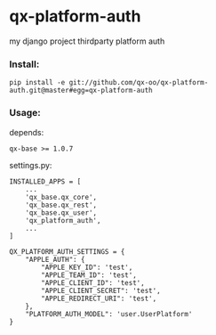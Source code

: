 # qx-platform-auth

my django project thirdparty platform auth

### Install:

    pip install -e git://github.com/qx-oo/qx-platform-auth.git@master#egg=qx-platform-auth

### Usage:

depends:

    qx-base >= 1.0.7

settings.py:

    INSTALLED_APPS = [
        ...
        'qx_base.qx_core',
        'qx_base.qx_rest',
        'qx_base.qx_user',
        'qx_platform_auth',
        ...
    ]

    QX_PLATFORM_AUTH_SETTINGS = {
        "APPLE_AUTH": {
            "APPLE_KEY_ID": 'test',
            "APPLE_TEAM_ID": 'test',
            "APPLE_CLIENT_ID": 'test',
            "APPLE_CLIENT_SECRET": 'test',
            "APPLE_REDIRECT_URI": 'test',
        },
        "PLATFORM_AUTH_MODEL": 'user.UserPlatform'
    }